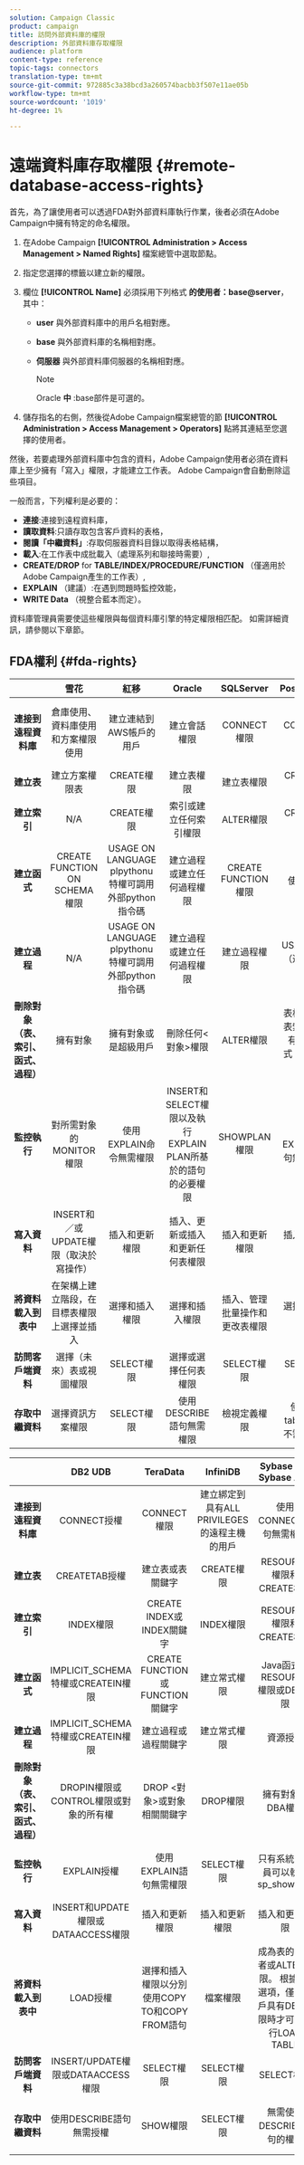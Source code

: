 ```yaml
---
solution: Campaign Classic
product: campaign
title: 訪問外部資料庫的權限
description: 外部資料庫存取權限
audience: platform
content-type: reference
topic-tags: connectors
translation-type: tm+mt
source-git-commit: 972885c3a38bcd3a260574bacbb3f507e11ae05b
workflow-type: tm+mt
source-wordcount: '1019'
ht-degree: 1%

---
```



# 遠端資料庫存取權限 {#remote-database-access-rights}

首先，為了讓使用者可以透過FDA對外部資料庫執行作業，後者必須在Adobe Campaign中擁有特定的命名權限。

1. 在Adobe Campaign **[!UICONTROL Administration > Access Management > Named Rights]** 檔案總管中選取節點。
1. 指定您選擇的標籤以建立新的權限。
1. 欄位 **[!UICONTROL Name]** 必須採用下列格式 **的使用者：base@server**，其中：

   * **user** 與外部資料庫中的用戶名相對應。
   * **base** 與外部資料庫的名稱相對應。
   * **伺服器** 與外部資料庫伺服器的名稱相對應。

      >[!NOTE]
      >
      >Oracle **中** :base部件是可選的。

1. 儲存指名的右側，然後從Adobe Campaign檔案總管的節 **[!UICONTROL Administration > Access Management > Operators]** 點將其連結至您選擇的使用者。

然後，若要處理外部資料庫中包含的資料，Adobe Campaign使用者必須在資料庫上至少擁有「寫入」權限，才能建立工作表。 Adobe Campaign會自動刪除這些項目。

一般而言，下列權利是必要的：

* **連接**:連接到遠程資料庫，
* **讀取資料**:只讀存取包含客戶資料的表格，
* **閱讀「中繼資料」**:存取伺服器資料目錄以取得表格結構，
* **載入**:在工作表中成批載入（處理系列和聯接時需要）,
* **CREATE/DROP** for **TABLE/INDEX/PROCEDURE/FUNCTION** （僅適用於Adobe Campaign產生的工作表）,
* **EXPLAIN** （建議）:在遇到問題時監控效能，
* **WRITE Data** （視整合藍本而定）。

資料庫管理員需要使這些權限與每個資料庫引擎的特定權限相匹配。 如需詳細資訊，請參閱以下章節。

## FDA權利 {#fda-rights}

|   | 雪花 | 紅移 | Oracle | SQLServer | PostgreSQL | MySQL |
|:-:|:-:|:-:|:-:|:-:|:-:|:-:|
| **連接到遠程資料庫** | 倉庫使用、資料庫使用和方案權限使用 | 建立連結到AWS帳戶的用戶 | 建立會話權限 | CONNECT權限 | CONNECT權限 | 建立綁定到具有ALL PRIVILEGES的遠程主機的用戶 |
| **建立表** | 建立方案權限表 | CREATE權限 | 建立表權限 | 建立表權限 | CREATE權限 | CREATE權限 |
| **建立索引** | N/A | CREATE權限 | 索引或建立任何索引權限 | ALTER權限 | CREATE權限 | INDEX權限 |
| **建立函式** | CREATE FUNCTION ON SCHEMA權限 | USAGE ON LANGUAGE plpythonu特權可調用外部python指令碼 | 建立過程或建立任何過程權限 | CREATE FUNCTION權限 | 使用權限 | 建立常式權限 |
| **建立過程** | N/A | USAGE ON LANGUAGE plpythonu特權可調用外部python指令碼 | 建立過程或建立任何過程權限 | 建立過程權限 | USAGE權限（過程是函式） | 建立常式權限 |
| **刪除對象（表、索引、函式、過程）** | 擁有對象 | 擁有對象或是超級用戶 | 刪除任何&lt;對象>權限 | ALTER權限 | 表格：擁有表索引：擁有索引函式：擁有函式 | DROP權限 |
| **監控執行** | 對所需對象的MONITOR權限 | 使用EXPLAIN命令無需權限 | INSERT和SELECT權限以及執行EXPLAIN PLAN所基於的語句的必要權限 | SHOWPLAN權限 | 使用EXPLAIN語句無需權限 | SELECT權限 |
| **寫入資料** | INSERT和／或UPDATE權限（取決於寫操作） | 插入和更新權限 | 插入、更新或插入和更新任何表權限 | 插入和更新權限 | 插入和更新權限 | 插入和更新權限 |
| **將資料載入到表中** | 在架構上建立階段，在目標表權限上選擇並插入 | 選擇和插入權限 | 選擇和插入權限 | 插入、管理批量操作和更改表權限 | 選擇和插入權限 | 檔案權限 |
| **訪問客戶端資料** | 選擇（未來）表或視圖權限 | SELECT權限 | 選擇或選擇任何表權限 | SELECT權限 | SELECT權限 | SELECT權限 |
| **存取中繼資料** | 選擇資訊方案權限 | SELECT權限 | 使用DESCRIBE語句無需權限 | 檢視定義權限 | 使用&quot;\d table&quot;命令不需要權限 | SELECT權限 |

|   | DB2 UDB | TeraData | InfiniDB | Sybase IQ / Sybase ASE | 內泰扎 | 青梅 | AsterData |
|:-:|:-:|:-:|:-:|:-:|:-:|:-:|:-:|
| **連接到遠程資料庫** | CONNECT授權 | CONNECT權限 | 建立綁定到具有ALL PRIVILEGES的遠程主機的用戶 | 使用CONNECT語句無需權限 | 無需權限 | CONNECT權限 | CONNECT權限 |
| **建立表** | CREATETAB授權 | 建立表或表關鍵字 | CREATE權限 | RESOURCE權限和CREATE權限 | TABLE權限 | CREATE權限 | CREATE權限 |
| **建立索引** | INDEX權限 | CREATE INDEX或INDEX關鍵字 | INDEX權限 | RESOURCE權限和CREATE權限 | INDEX權限 | CREATE權限 | CREATE權限 |
| **建立函式** | IMPLICIT_SCHEMA特權或CREATEIN權限 | CREATE FUNCTION或FUNCTION關鍵字 | 建立常式權限 | Java函式的RESOURCE權限或DBA權限 | FUNCTION權限 | 使用權限 | CREATE FUNCTION權限 |
| **建立過程** | IMPLICIT_SCHEMA特權或CREATEIN權限 | 建立過程或過程關鍵字 | 建立常式權限 | 資源授權 | PROCEDURE權限 | 使用權限 | CREATE FUNCTION權限 |
| **刪除對象（表、索引、函式、過程）** | DROPIN權限或CONTROL權限或對象的所有權 | DROP &lt;對象>或對象相關關鍵字 | DROP權限 | 擁有對象或DBA權限 | DROP權限 | 擁有對象 | 擁有對象 |
| **監控執行** | EXPLAIN授權 | 使用EXPLAIN語句無需權限 | SELECT權限 | 只有系統管理員可以執行sp_showplan | 使用EXPLAIN語句無需權限 | 使用EXPLAIN語句無需權限 | 使用EXPLAIN語句無需權限 |
| **寫入資料** | INSERT和UPDATE權限或DATAACCESS權限 | 插入和更新權限 | 插入和更新權限 | 插入和更新權限 | 插入和更新權限 | 插入和更新權限 | 插入和更新權限 |
| **將資料載入到表中** | LOAD授權 | 選擇和插入權限以分別使用COPY TO和COPY FROM語句 | 檔案權限 | 成為表的所有者或ALTER權限。 根據-gl選項，僅當用戶具有DBA權限時才可能執行LOAD TABLE | 選擇和插入權限 | 選擇和插入權限 | 選擇和插入權限 |
| **訪問客戶端資料** | INSERT/UPDATE權限或DATAACCESS權限 | SELECT權限 | SELECT權限 | SELECT權限 | SELECT權限 | SELECT權限 | SELECT權限 |
| **存取中繼資料** | 使用DESCRIBE語句無需授權 | SHOW權限 | SELECT權限 | 無需使用DESCRIBE語句的權限 | 使用&quot;\d table&quot;命令不需要權限 | 使用&quot;\d table&quot;命令不需要權限 | 使用SHOW命令不需要權限 |